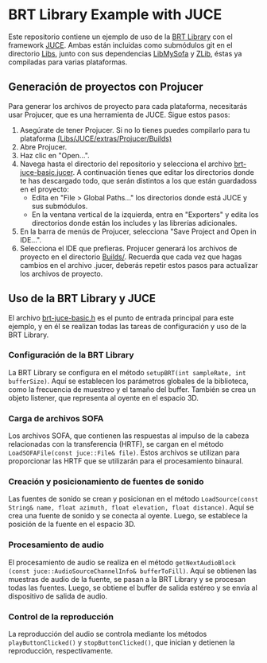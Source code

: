 # BRT Library Example with JUCE
Este repositorio contiene un ejemplo de uso de la [BRT Library](https://github.com/GrupoDiana/BRTLibrary) con el framework [JUCE](https://github.com/juce-framework/JUCE). Ambas están incluidas como submódulos git en el directorio [Libs](Libs/), junto con sus dependencias [LibMySofa](https://github.com/GrupoDiana/libmysofa) y [ZLib](https://github.com/GrupoDiana/zlib), éstas ya compiladas para varias plataformas.

## Generación de proyectos con Projucer
Para generar los archivos de proyecto para cada plataforma, necesitarás usar Projucer, que es una herramienta de JUCE. Sigue estos pasos:
1.	Asegúrate de tener Projucer. Si no lo tienes puedes compilarlo para tu plataforma [(Libs/JUCE/extras/Projucer/Builds)](Libs/JUCE/extras/Projucer/Builds)
2.  Abre Projucer.
3.	Haz clic en "Open...".
4.	Navega hasta el directorio del repositorio y selecciona el archivo [brt-juce-basic.jucer](brt-juce-basic.jucer). A continuación tienes que editar los directorios donde te has descargado todo, que serán distintos a los que están guardadoss en el proyecto: 
    - Edita en "File > Global Paths..." los directorios donde está JUCE y sus submódulos. 
    - En la ventana vertical de la izquierda, entra en "Exporters" y edita los directorios donde están los includes y las librerías adicionales. 
5.	En la barra de menús de Projucer, selecciona "Save Project and Open in IDE...".
6.	Selecciona el IDE que prefieras. Projucer generará los archivos de proyecto en el directorio [Builds/](Builds/).
Recuerda que cada vez que hagas cambios en el archivo .jucer, deberás repetir estos pasos para actualizar los archivos de proyecto.
## Uso de la BRT Library y JUCE
El archivo [brt-juce-basic.h](brt-juce-basic.h) es el punto de entrada principal para este ejemplo, y en él se realizan todas las tareas de configuración y uso de la BRT Library. 

### Configuración de la BRT Library
La BRT Library se configura en el método `setupBRT(int sampleRate, int bufferSize)`. Aquí se establecen los parámetros globales de la biblioteca, como la frecuencia de muestreo y el tamaño del buffer. También se crea un objeto listener, que representa al oyente en el espacio 3D.
### Carga de archivos SOFA
Los archivos SOFA, que contienen las respuestas al impulso de la cabeza relacionadas con la transferencia (HRTF), se cargan en el método  `LoadSOFAFile(const juce::File& file)`. Estos archivos se utilizan para proporcionar las HRTF que se utilizarán para el procesamiento binaural.
### Creación y posicionamiento de fuentes de sonido
Las fuentes de sonido se crean y posicionan en el método  `LoadSource(const String& name, float azimuth, float elevation, float distance)`. Aquí se crea una fuente de sonido y se conecta al oyente. Luego, se establece la posición de la fuente en el espacio 3D.
### Procesamiento de audio
El procesamiento de audio se realiza en el método  `getNextAudioBlock (const juce::AudioSourceChannelInfo& bufferToFill)`. Aquí se obtienen las muestras de audio de la fuente, se pasan a la BRT Library y se procesan todas las fuentes. Luego, se obtiene el buffer de salida estéreo y se envía al dispositivo de salida de audio.
### Control de la reproducción
La reproducción del audio se controla mediante los métodos  `playButtonClicked()` y  `stopButtonClicked()`, que inician y detienen la reproducción, respectivamente.
